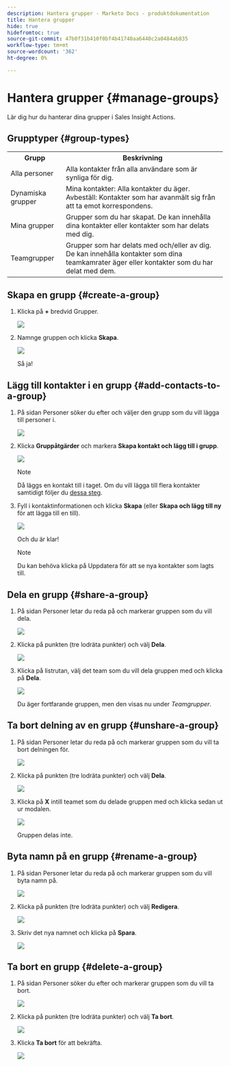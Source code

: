 ```yaml
---
description: Hantera grupper - Marketo Docs - produktdokumentation
title: Hantera grupper
hide: true
hidefromtoc: true
source-git-commit: 47b0f31b410f0bf4b41740aa6440c2a0484ab835
workflow-type: tm+mt
source-wordcount: '362'
ht-degree: 0%

---
```


# Hantera grupper {#manage-groups}

Lär dig hur du hanterar dina grupper i Sales Insight Actions.

## Grupptyper {#group-types}

<table> 
 <colgroup> 
  <col> 
  <col> 
 </colgroup> 
 <tbody> 
  <tr> 
   <th>Grupp</th> 
   <th>Beskrivning</th> 
  </tr> 
  <tr> 
   <td>Alla personer</td> 
   <td>Alla kontakter från alla användare som är synliga för dig.</td> 
  </tr> 
  <tr> 
   <td>Dynamiska grupper</td> 
   <td>Mina kontakter: Alla kontakter du äger.<br>Avbeställ: Kontakter som har avanmält sig från att ta emot korrespondens.</td> 
  </tr> 
  <tr> 
   <td>Mina grupper</td> 
   <td>Grupper som du har skapat. De kan innehålla dina kontakter eller kontakter som har delats med dig.</td> 
  </tr> 
  <tr> 
   <td>Teamgrupper</td> 
   <td>Grupper som har delats med och/eller av dig. De kan innehålla kontakter som dina teamkamrater äger eller kontakter som du har delat med dem.</td> 
  </tr> 
 </tbody> 
</table>

## Skapa en grupp {#create-a-group}

1. Klicka på **+** bredvid Grupper.

   ![](assets/manage-groups-1.png)

1. Namnge gruppen och klicka **Skapa**.

   ![](assets/manage-groups-2.png)

   Så ja!

## Lägg till kontakter i en grupp {#add-contacts-to-a-group}

1. På sidan Personer söker du efter och väljer den grupp som du vill lägga till personer i.

   ![](assets/manage-groups-3.png)

1. Klicka **Gruppåtgärder** och markera **Skapa kontakt och lägg till i grupp**.

   ![](assets/manage-groups-4.png)

   >[!NOTE]
   >
   >Då läggs en kontakt till i taget. Om du vill lägga till flera kontakter samtidigt följer du [dessa steg](/help/marketo/product-docs/marketo-sales-insight/actions/people/managing-contacts/import-contacts-via-csv.md).

1. Fyll i kontaktinformationen och klicka **Skapa** (eller **Skapa och lägg till ny** för att lägga till en till).

   ![](assets/manage-groups-5.png)

   Och du är klar!

   >[!NOTE]
   >
   >Du kan behöva klicka på Uppdatera för att se nya kontakter som lagts till.

## Dela en grupp {#share-a-group}

1. På sidan Personer letar du reda på och markerar gruppen som du vill dela.

   ![](assets/manage-groups-6.png)

1. Klicka på punkten (tre lodräta punkter) och välj **Dela**.

   ![](assets/manage-groups-7.png)

1. Klicka på listrutan, välj det team som du vill dela gruppen med och klicka på **Dela**.

   ![](assets/manage-groups-8.png)

   Du äger fortfarande gruppen, men den visas nu under _Teamgrupper_.

## Ta bort delning av en grupp {#unshare-a-group}

1. På sidan Personer letar du reda på och markerar gruppen som du vill ta bort delningen för.

   ![](assets/manage-groups-9.png)

1. Klicka på punkten (tre lodräta punkter) och välj **Dela**.

   ![](assets/manage-groups-10.png)

1. Klicka på **X** intill teamet som du delade gruppen med och klicka sedan ut ur modalen.

   ![](assets/manage-groups-11.png)

   Gruppen delas inte.

## Byta namn på en grupp {#rename-a-group}

1. På sidan Personer letar du reda på och markerar gruppen som du vill byta namn på.

   ![](assets/manage-groups-12.png)

1. Klicka på punkten (tre lodräta punkter) och välj **Redigera**.

   ![](assets/manage-groups-13.png)

1. Skriv det nya namnet och klicka på **Spara**.

   ![](assets/manage-groups-14.png)

## Ta bort en grupp {#delete-a-group}

1. På sidan Personer söker du efter och markerar gruppen som du vill ta bort.

   ![](assets/manage-groups-15.png)

1. Klicka på punkten (tre lodräta punkter) och välj **Ta bort**.

   ![](assets/manage-groups-16.png)

1. Klicka **Ta bort** för att bekräfta.

   ![](assets/manage-groups-17.png)

